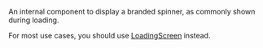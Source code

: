 An internal component to display a branded spinner, as commonly shown during loading.

For most use cases, you should use [LoadingScreen](#!/LoadingScreen) instead.
